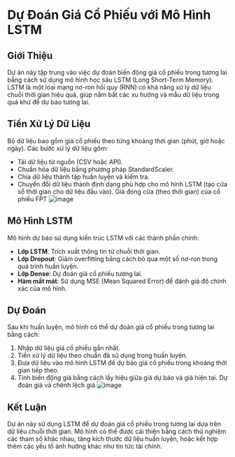 # Dự Đoán Giá Cổ Phiếu với Mô Hình LSTM

## Giới Thiệu
Dự án này tập trung vào việc dự đoán biến động giá cổ phiếu trong tương lai bằng cách sử dụng mô hình học sâu LSTM (Long Short-Term Memory). LSTM là một loại mạng nơ-ron hồi quy (RNN) có khả năng xử lý dữ liệu chuỗi thời gian hiệu quả, giúp nắm bắt các xu hướng và mẫu dữ liệu trong quá khứ để dự báo tương lai.

## Tiền Xử Lý Dữ Liệu
Bộ dữ liệu bao gồm giá cổ phiếu theo từng khoảng thời gian (phút, giờ hoặc ngày). Các bước xử lý dữ liệu gồm:
- Tải dữ liệu từ nguồn (CSV hoặc API).
- Chuẩn hóa dữ liệu bằng phương pháp StandardScaler.
- Chia dữ liệu thành tập huấn luyện và kiểm tra.
- Chuyển đổi dữ liệu thành định dạng phù hợp cho mô hình LSTM (tạo cửa sổ thời gian cho dữ liệu đầu vào).
Giá đóng cửa (theo thời gian) của cổ phiếu FPT
![image](https://github.com/user-attachments/assets/c3b5d6ac-7d43-4b77-892d-b392b5faee10)

## Mô Hình LSTM
Mô hình dự báo sử dụng kiến trúc LSTM với các thành phần chính:
- **Lớp LSTM**: Trích xuất thông tin từ chuỗi thời gian.
- **Lớp Dropout**: Giảm overfitting bằng cách bỏ qua một số nơ-ron trong quá trình huấn luyện.
- **Lớp Dense**: Dự đoán giá cổ phiếu tương lai.
- **Hàm mất mát**: Sử dụng MSE (Mean Squared Error) để đánh giá độ chính xác của mô hình.

## Dự Đoán
Sau khi huấn luyện, mô hình có thể dự đoán giá cổ phiếu trong tương lai bằng cách:
1. Nhập dữ liệu giá cổ phiếu gần nhất.
2. Tiền xử lý dữ liệu theo chuẩn đã sử dụng trong huấn luyện.
3. Đưa dữ liệu vào mô hình LSTM để dự báo giá cổ phiếu trong khoảng thời gian tiếp theo.
4. Tính biến động giá bằng cách lấy hiệu giữa giá dự báo và giá hiện tại.
Dự đoán giá và chênh lệch giá
![image](https://github.com/user-attachments/assets/f15f6c6f-0783-438c-8b8c-c9feb8daeb77)

## Kết Luận
Dự án này sử dụng LSTM để dự đoán giá cổ phiếu trong tương lai dựa trên dữ liệu chuỗi thời gian. Mô hình có thể được cải thiện bằng cách thử nghiệm các tham số khác nhau, tăng kích thước dữ liệu huấn luyện, hoặc kết hợp thêm các yếu tố ảnh hưởng khác như tin tức tài chính.


